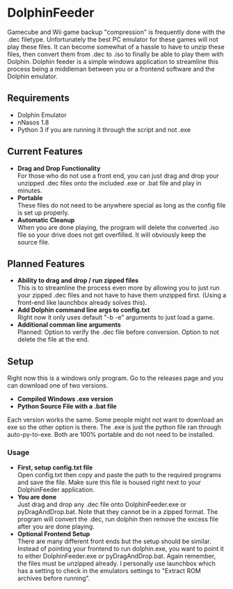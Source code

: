 # DolphinFeeder
Gamecube and Wii game backup "compression" is frequently done with the .dec filetype.  Unfortunately the best PC emulator for these games will not play these files.  It can become somewhat of a hassle to have to unzip these files, then convert them from .dec to .iso to finally be able to play them with Dolphin.  Dolphin feeder is a simple windows application to streamline this process being a middleman between you or a frontend software and the Dolphin emulator.

## Requirements
- Dolphin Emulator
- nNasos 1.8
- Python 3 if you are running it through the script and not .exe

## Current Features
- **Drag and Drop Functionality**
	<br>For those who do not use a front end, you can just drag and drop your unzipped .dec files onto the included .exe or .bat file and play in minutes.
- **Portable**
	<br>These files do not need to be anywhere special as long as the config file is set up properly.
- **Automatic Cleanup**
	<br>When you are done playing, the program will delete the converted .iso file so your drive does not get overfilled.  It will obviously keep the source file.

## Planned Features
- **Ability to drag and drop / run zipped files**
	<br>This is to streamline the process even more by allowing you to just run your zipped .dec files and not have to have them unzipped first.  (Using a front-end like launchbox already solves this).
- **Add Dolphin command line args to config.txt**
	<br>Right now it only uses default "-b -e" arguments to just load a game.
- **Additional comman line arguments**
	<br>Planned: Option to verify the .dec file before conversion.  Option to not delete the file at the end.

## Setup
Right now this is a windows only program.  Go to the releases page and you can download one of two versions.

- **Compiled Windows .exe version**
- **Python Source File with a .bat file**

Each version works the same.  Some people might not want to download an exe so the other option is there.  The .exe is just the python file ran through auto-py-to-exe.  Both are 100% portable and do not need to be installed.

### Usage
- **First, setup config.txt file**
	<br>Open config.txt then copy and paste the path to the required programs and save the file.  Make sure this file is housed right next to your DolphinFeeder application.
- **You are done**
	<br>Just drag and drop any .dec file onto DolphinFeeder.exe or pyDragAndDrop.bat.  Note that they cannot be in a zipped format.  The program will convert the .dec, run dolphin then remove the excess file after you are done playing.
-  **Optional Frontend Setup**
	<br>There are many different front ends but the setup should be similar.  Instead of pointing your frontend to run dolphin.exe, you want to point it to either DolphinFeeder.exe or pyDragAndDrop.bat.  Again remember, the files must be unzipped already.  I personally use launchbox which has a setting to check in the emulators settings to "Extract ROM archives before running".  
